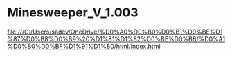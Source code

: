 # Minesweeper_V_1.003
<file:///C:/Users/sadev/OneDrive/%D0%A0%D0%B0%D0%B1%D0%BE%D1%87%D0%B8%D0%B9%20%D1%81%D1%82%D0%BE%D0%BB/%D0%A1%D0%B0%D0%BF%D1%91%D1%80/html/index.html>
